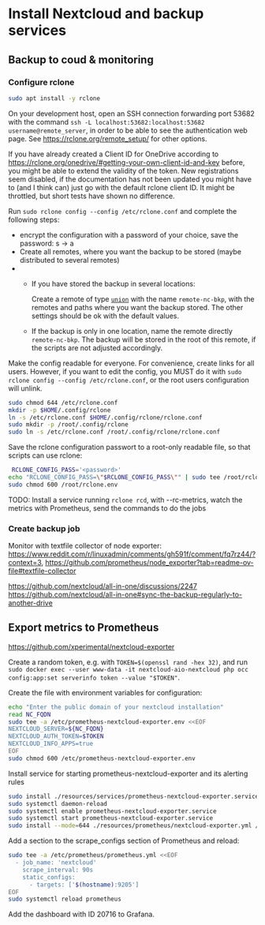 
# Install Nextcloud and backup services

## Backup to coud & monitoring

### Configure rclone

```bash
sudo apt install -y rclone
```

On your development host, open an SSH connection forwarding port 53682 with the command `ssh -L localhost:53682:localhost:53682 username@remote_server`, in order to be able to see the authentication web page. See https://rclone.org/remote_setup/ for other options.

If you have already created a Client ID for OneDrive according to https://rclone.org/onedrive/#getting-your-own-client-id-and-key before, you might be able to extend the validity of the token. New registrations seem disabled, if the documentation has not been updated you might have to (and I think can) just go with the default rclone client ID. It might be throttled, but short tests have shown no difference.

Run `sudo rclone config --config /etc/rclone.conf` and complete the following steps:

- encrypt the configuration with a password of your choice, save the password: s -> a
- Create all remotes, where you want the backup to be stored (maybe distributed to several remotes)
- - If you have stored the backup in several locations: 
    
    Create a remote of type [`union`](https://rclone.org/union/) with the name `remote-nc-bkp`, with the remotes and paths where you want the backup stored. The other settings should be ok with the default values. 
  - If the backup is only in one location, name the remote directly `remote-nc-bkp`. The backup will be stored in the root of this remote, if the scripts are not adjusted accordingly.

Make the config readable for everyone. For convenience, create links for all users. However, if you want to edit the config, you MUST do it with `sudo rclone config --config /etc/rclone.conf`, or the root users configuration will unlink.

```bash
sudo chmod 644 /etc/rclone.conf
mkdir -p $HOME/.config/rclone
ln -s /etc/rclone.conf $HOME/.config/rclone/rclone.conf
sudo mkdir -p /root/.config/rclone
sudo ln -s /etc/rclone.conf /root/.config/rclone/rclone.conf
```

Save the rclone configuration passwort to a root-only readable file, so that scripts can use rclone:

```bash
 RCLONE_CONFIG_PASS='<password>'
echo "RCLONE_CONFIG_PASS=\"$RCLONE_CONFIG_PASS\"" | sudo tee /root/rclone.env
sudo chmod 600 /root/rclone.env
```

TODO: Install a service running `rclone rcd`, with --rc-metrics, watch the metrics with Prometheus, send the commands to do the jobs

### Create backup job

Monitor with textfile collector of node exporter: https://www.reddit.com/r/linuxadmin/comments/gh591f/comment/fq7rz44/?context=3, https://github.com/prometheus/node_exporter?tab=readme-ov-file#textfile-collector

https://github.com/nextcloud/all-in-one/discussions/2247
https://github.com/nextcloud/all-in-one#sync-the-backup-regularly-to-another-drive

## Export metrics to Prometheus

https://github.com/xperimental/nextcloud-exporter

Create a random token, e.g. with `TOKEN=$(openssl rand -hex 32)`, and run `sudo docker exec --user www-data -it nextcloud-aio-nextcloud php occ config:app:set serverinfo token --value "$TOKEN"`.

Create the file with environment variables for configuration:

```bash
echo "Enter the public domain of your nextcloud installation"
read NC_FQDN
sudo tee -a /etc/prometheus-nextcloud-exporter.env <<EOF
NEXTCLOUD_SERVER=${NC_FQDN}
NEXTCLOUD_AUTH_TOKEN=$TOKEN
NEXTCLOUD_INFO_APPS=true
EOF
sudo chmod 600 /etc/prometheus-nextcloud-exporter.env
```

Install service for starting prometheus-nextcloud-exporter and its alerting rules

```bash
sudo install ./resources/services/prometheus-nextcloud-exporter.service /etc/systemd/system
sudo systemctl daemon-reload
sudo systemctl enable prometheus-nextcloud-exporter.service
sudo systemctl start prometheus-nextcloud-exporter.service
sudo install --mode=644 ./resources/prometheus/nextcloud-exporter.yml /etc/prometheus/alerts.d
```

Add a section to the scrape_configs section of Prometheus and reload:

```bash
sudo tee -a /etc/prometheus/prometheus.yml <<EOF
  - job_name: 'nextcloud'
    scrape_interval: 90s
    static_configs:
      - targets: ['$(hostname):9205']
EOF
sudo systemctl reload prometheus
```

Add the dashboard with ID 20716 to Grafana.